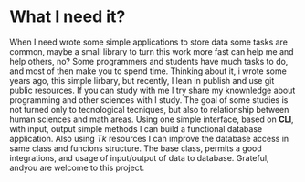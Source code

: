 # What I need it?
When I need wrote some simple applications to store data some tasks are common, maybe a small library to turn this work more fast can help me and help others, no?
Some programmers and students have much tasks to do, and most of then make you to spend time.
Thinking about it, i wrote some years ago, this simple lirbary, but recently, I lean in publish and use git public resources.
If you can study with me I try share my knownledge about programming and other sciences with I study.
The goal of some studies is not turned only to tecnological tecniques, but also to relationship between human sciences and math areas.
Using one simple interface, based on **CLI**, with input, output simple methods I can build a functional database application.
Also using _Tk_ resources I can improve the database access in same class and funcions structure.
The base class, permits a good integrations, and usage of input/output of data to database.
Grateful, andyou are welcome to  this project.
